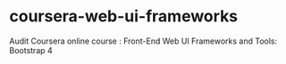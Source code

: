 # coursera-web-ui-frameworks
Audit Coursera online course : Front-End Web UI Frameworks and Tools: Bootstrap 4

